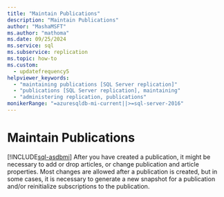```yaml
---
title: "Maintain Publications"
description: "Maintain Publications"
author: "MashaMSFT"
ms.author: "mathoma"
ms.date: 09/25/2024
ms.service: sql
ms.subservice: replication
ms.topic: how-to
ms.custom:
  - updatefrequency5
helpviewer_keywords:
  - "maintaining publications [SQL Server replication]"
  - "publications [SQL Server replication], maintaining"
  - "administering replication, publications"
monikerRange: "=azuresqldb-mi-current||>=sql-server-2016"
---
```

# Maintain Publications
[!INCLUDE[sql-asdbmi](../../../includes/applies-to-version/sql-asdbmi.md)]
  After you have created a publication, it might be necessary to add or drop articles, or change publication and article properties. Most changes are allowed after a publication is created, but in some cases, it is necessary to generate a new snapshot for a publication and/or reinitialize subscriptions to the publication.
